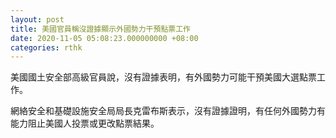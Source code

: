 ```yaml
---
layout: post
title: 美國官員稱沒證據顯示外國勢力干預點票工作
date: 2020-11-05 05:08:23.000000000 +08:00
categories: rthk
---
```


美國國土安全部高級官員說，沒有證據表明，有外國勢力可能干預美國大選點票工作。

網絡安全和基礎設施安全局局長克雷布斯表示，沒有證據證明，有任何外國勢力有能力阻止美國人投票或更改點票結果。
